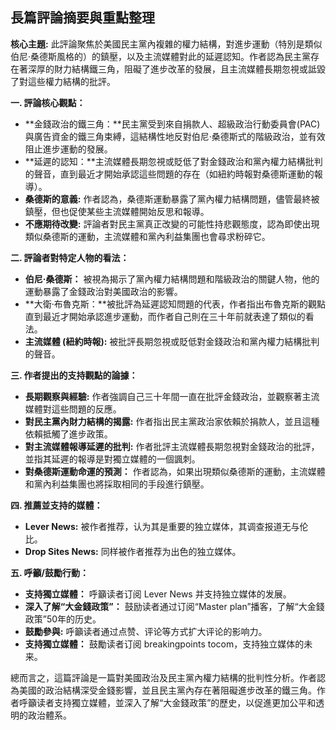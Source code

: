 ## 長篇評論摘要與重點整理

**核心主題:** 此評論聚焦於美國民主黨內複雜的權力結構，對進步運動（特別是類似伯尼·桑德斯風格的）的鎮壓，以及主流媒體對此的延遲認知。作者認為民主黨存在著深厚的財力結構鐵三角，阻礙了進步改革的發展，且主流媒體長期忽視或詆毀了對這些權力結構的批評。

**一. 評論核心觀點：**

*   **金錢政治的鐵三角：**民主黨受到來自捐款人、超級政治行動委員會(PAC)與廣告資金的鐵三角束縛，這結構性地反對伯尼·桑德斯式的階級政治，並有效阻止進步運動的發展。
*   **延遲的認知：**主流媒體長期忽視或貶低了對金錢政治和黨內權力結構批判的聲音，直到最近才開始承認這些問題的存在（如紐約時報對桑德斯運動的報導）。
*   **桑德斯的意義:** 作者認為，桑德斯運動暴露了黨內權力結構問題，儘管最終被鎮壓，但也促使某些主流媒體開始反思和報導。
*   **不應期待改變:** 評論者對民主黨真正改變的可能性持悲觀態度，認為即使出現類似桑德斯的運動，主流媒體和黨內利益集團也會尋求粉碎它。

**二. 評論者對特定人物的看法：**

*   **伯尼·桑德斯：** 被視為揭示了黨內權力結構問題和階級政治的關鍵人物，他的運動暴露了金錢政治對美國政治的影響。
*   **大衛·布魯克斯：**被批評為延遲認知問題的代表，作者指出布魯克斯的觀點直到最近才開始承認進步運動，而作者自己則在三十年前就表達了類似的看法。
*    **主流媒體 (紐約時報):** 被批評長期忽視或貶低對金錢政治和黨內權力結構批判的聲音。

**三. 作者提出的支持觀點的論據：**

*   **長期觀察與經驗:** 作者強調自己三十年間一直在批評金錢政治，並觀察著主流媒體對這些問題的反應。
*   **對民主黨內財力結構的揭露:** 作者指出民主黨政治家依賴於捐款人，並且這種依賴抵觸了進步政策。
*   **對主流媒體報導延遲的批判:** 作者批評主流媒體長期忽視對金錢政治的批評，並指其延遲的報導是對獨立媒體的一個諷刺。
*   **對桑德斯運動命運的預測：** 作者認為，如果出現類似桑德斯的運動，主流媒體和黨內利益集團也將採取相同的手段進行鎮壓。

**四. 推薦並支持的媒體：**

*   **Lever News:** 被作者推荐，认为其是重要的独立媒体，其调查报道无与伦比。
*   **Drop Sites News:** 同样被作者推荐为出色的独立媒体。

**五. 呼籲/鼓勵行動：**

*   **支持獨立媒體：** 呼籲读者订阅 Lever News 并支持独立媒体的发展。
*   **深入了解“大金錢政策”：** 鼓励读者通过订阅“Master plan”播客，了解“大金錢政策”50年的历史。
*   **鼓勵參與:** 呼籲读者通过点赞、评论等方式扩大评论的影响力。
*   **支持獨立媒體：** 鼓勵读者订阅 breakingpoints tocom，支持独立媒体的未来。



總而言之，這篇評論是一篇對美國政治及民主黨內權力結構的批判性分析。作者認為美國的政治結構深受金錢影響，並且民主黨內存在著阻礙進步改革的鐵三角。作者呼籲读者支持獨立媒體，並深入了解“大金錢政策”的歷史，以促進更加公平和透明的政治體系。